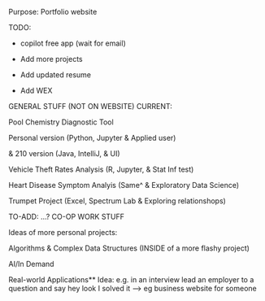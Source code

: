 Purpose:
Portfolio website


TODO:
- copilot free app (wait for email)

- Add more projects
- Add updated resume
- Add WEX





GENERAL STUFF (NOT ON WEBSITE)
CURRENT:

Pool Chemistry Diagnostic Tool

Personal version (Python, Jupyter & Applied user)

& 210 version (Java, IntelliJ, & UI)



Vehicle Theft Rates Analysis
(R, Jupyter, & Stat Inf test)


Heart Disease Symptom Analyis
(Same^ & Exploratory Data Science)

Trumpet Project
(Excel, Spectrum Lab & Exploring relationshops)



TO-ADD:
...? CO-OP WORK STUFF

Ideas of more personal projects:

Algorithms & Complex Data Structures (INSIDE of a more flashy project)

AI/In Demand

Real-world Applications** Idea: e.g. in an interview lead an employer to a question and say hey look I solved it 
--> eg business website for someone





